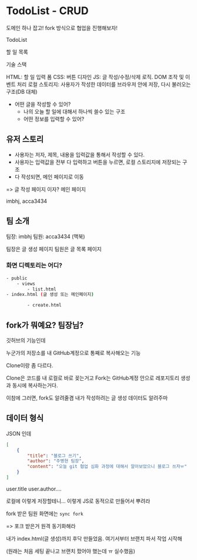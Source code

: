 # TodoList - CRUD

도메인 하나 잡고! fork 방식으로 협업을 진행해보자!



TodoList

할 일 목록

기술 스택

HTML: 할 일 입력 폼
CSS: 버튼 디자인
JS: 글 작성/수정/삭제 로직. DOM 조작 및 이벤트 처리
로컬 스토리지: 사용자가 작성한 데이터를 브라우저 안에 저장, 다시 불러오는 구조(DB 대체)

- 어떤 글을 작성할 수 있어?
    - 나의 오늘 할 일에 대해서 하나씩 쓸수 있는 구조
    - 어떤 정보를 입력할 수 있어?


## 유저 스토리

- 사용자는 저자, 제목, 내용을 입력값을 통해서 작성할 수 있다.
- 사용자는 입력값을 전부 다 입력하고 버튼을 누르면, 로컬 스토리지에 저장되는 구조
- 다 작성되면, 메인 페이지로 이동

=> 글 작성 페이지 이자? 메인 페이지

imbhj, acca3434

## 팀 소개

팀장: imbhj
팀원: acca3434 (맥북)

팀장은 글 생성 페이지
팀원은 글 목록 페이지

### 화면 디렉토리는 어디?

```sh
- public
    - views
        - list.html
- index.html (글 생성 또는 메인페이지)

        - create.html
```

## fork가 뭐예요? 팀장님?

깃허브의 기능인데

누군가의 저장소를 내 GitHub계정으로 통째로 복사해오는 기능

Clone이랑 좀 다르다.

Clone은 코드를 내 로컬로 바로 꽂는거고
Fork는 GitHub계정 안으로 레포지토리 생성과 동시에 복사하는거다.

이참에 그러면, fork도 알려줄겸
내가 작성하려는 글 생성 데이터도 알려주마

## 데이터 형식

JSON 인데

```JSON
[
    {
        "title": "블로그 쓰기",
        "author": "주병현 팀장",
        "content": "오늘 git 협업 심화 과정에 대해서 알아보았으니 블로그 쓰자ㅠ"
    }
]
```

user.title
user.author....

로컬에 이렇게 저장할테니...
이렇게 JS로 동적으로 만들어서 뿌려라

fork 받은 팀원 화면에는 `sync fork`

=> 포크 받은거 원격 동기화해라

내가 index.html(글 생성)까지 후닥 만들었음.
여기서부터 브랜치 파서 작업 시작해

(원래는 처음 세팅 끝나고 브랜치 팠어야 했는데 ㅠ 실수했음)